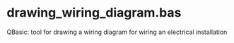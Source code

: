 # drawing_wiring_diagram.bas
QBasic: tool for drawing a wiring diagram for wiring an electrical installation
